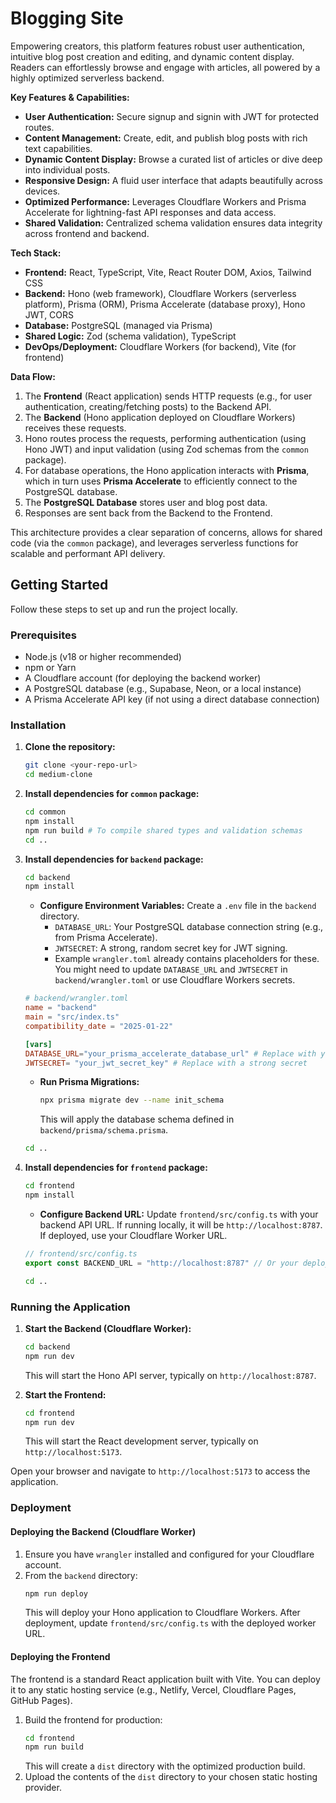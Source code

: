 <h1>Blogging Site</h1>

Empowering creators, this platform features robust user authentication, intuitive blog post creation and editing, and dynamic content display. Readers can effortlessly browse and engage with articles, all powered by a highly optimized serverless backend.

**Key Features & Capabilities:**
*   **User Authentication:** Secure signup and signin with JWT for protected routes.
*   **Content Management:** Create, edit, and publish blog posts with rich text capabilities.
*   **Dynamic Content Display:** Browse a curated list of articles or dive deep into individual posts.
*   **Responsive Design:** A fluid user interface that adapts beautifully across devices.
*   **Optimized Performance:** Leverages Cloudflare Workers and Prisma Accelerate for lightning-fast API responses and data access.
*   **Shared Validation:** Centralized schema validation ensures data integrity across frontend and backend.

**Tech Stack:**
*   **Frontend:** React, TypeScript, Vite, React Router DOM, Axios, Tailwind CSS
*   **Backend:** Hono (web framework), Cloudflare Workers (serverless platform), Prisma (ORM), Prisma Accelerate (database proxy), Hono JWT, CORS
*   **Database:** PostgreSQL (managed via Prisma)
*   **Shared Logic:** Zod (schema validation), TypeScript
*   **DevOps/Deployment:** Cloudflare Workers (for backend), Vite (for frontend)

**Data Flow:**
1.  The **Frontend** (React application) sends HTTP requests (e.g., for user authentication, creating/fetching posts) to the Backend API.
2.  The **Backend** (Hono application deployed on Cloudflare Workers) receives these requests.
3.  Hono routes process the requests, performing authentication (using Hono JWT) and input validation (using Zod schemas from the `common` package).
4.  For database operations, the Hono application interacts with **Prisma**, which in turn uses **Prisma Accelerate** to efficiently connect to the PostgreSQL database.
5.  The **PostgreSQL Database** stores user and blog post data.
6.  Responses are sent back from the Backend to the Frontend.

This architecture provides a clear separation of concerns, allows for shared code (via the `common` package), and leverages serverless functions for scalable and performant API delivery.

## Getting Started

Follow these steps to set up and run the project locally.

### Prerequisites
*   Node.js (v18 or higher recommended)
*   npm or Yarn
*   A Cloudflare account (for deploying the backend worker)
*   A PostgreSQL database (e.g., Supabase, Neon, or a local instance)
*   A Prisma Accelerate API key (if not using a direct database connection)

### Installation

1.  **Clone the repository:**
    ```bash
    git clone <your-repo-url>
    cd medium-clone
    ```

2.  **Install dependencies for `common` package:**
    ```bash
    cd common
    npm install
    npm run build # To compile shared types and validation schemas
    cd ..
    ```

3.  **Install dependencies for `backend` package:**
    ```bash
    cd backend
    npm install
    ```
    *   **Configure Environment Variables:** Create a `.env` file in the `backend` directory.
        *   `DATABASE_URL`: Your PostgreSQL database connection string (e.g., from Prisma Accelerate).
        *   `JWTSECRET`: A strong, random secret key for JWT signing.
        *   Example `wrangler.toml` already contains placeholders for these. You might need to update `DATABASE_URL` and `JWTSECRET` in `backend/wrangler.toml` or use Cloudflare Workers secrets.

    ```toml
    # backend/wrangler.toml
    name = "backend"
    main = "src/index.ts"
    compatibility_date = "2025-01-22"

    [vars]
    DATABASE_URL="your_prisma_accelerate_database_url" # Replace with your actual URL
    JWTSECRET= "your_jwt_secret_key" # Replace with a strong secret
    ```

    *   **Run Prisma Migrations:**
        ```bash
        npx prisma migrate dev --name init_schema
        ```
        This will apply the database schema defined in `backend/prisma/schema.prisma`.

    ```bash
    cd ..
    ```

4.  **Install dependencies for `frontend` package:**
    ```bash
    cd frontend
    npm install
    ```
    *   **Configure Backend URL:** Update `frontend/src/config.ts` with your backend API URL. If running locally, it will be `http://localhost:8787`. If deployed, use your Cloudflare Worker URL.

    ```typescript
    // frontend/src/config.ts
    export const BACKEND_URL = "http://localhost:8787" // Or your deployed Cloudflare Worker URL
    ```

    ```bash
    cd ..
    ```

### Running the Application

1.  **Start the Backend (Cloudflare Worker):**
    ```bash
    cd backend
    npm run dev
    ```
    This will start the Hono API server, typically on `http://localhost:8787`.

2.  **Start the Frontend:**
    ```bash
    cd frontend
    npm run dev
    ```
    This will start the React development server, typically on `http://localhost:5173`.

Open your browser and navigate to `http://localhost:5173` to access the application.

### Deployment

#### Deploying the Backend (Cloudflare Worker)

1.  Ensure you have `wrangler` installed and configured for your Cloudflare account.
2.  From the `backend` directory:
    ```bash
    npm run deploy
    ```
    This will deploy your Hono application to Cloudflare Workers. After deployment, update `frontend/src/config.ts` with the deployed worker URL.

#### Deploying the Frontend

The frontend is a standard React application built with Vite. You can deploy it to any static hosting service (e.g., Netlify, Vercel, Cloudflare Pages, GitHub Pages).

1.  Build the frontend for production:
    ```bash
    cd frontend
    npm run build
    ```
    This will create a `dist` directory with the optimized production build.
2.  Upload the contents of the `dist` directory to your chosen static hosting provider.
